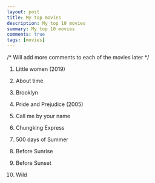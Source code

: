 ```yaml
---
layout: post
title: My top movies
description: My top 10 movies
summary: My top 10 movies
comments: true
tags: [movies]
---
```


/* Will add more comments to each of the movies later */

1. Little women (2019)

2. About time

3. Brooklyn

4. Pride and Prejudice (2005)

5. Call me by your name

6. Chungking Express

7. 500 days of Summer

8. Before Sunrise

9. Before Sunset

10. Wild

